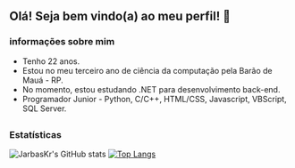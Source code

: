 ## Olá! Seja bem vindo(a) ao meu perfil! 👋

### informações sobre mim

<ul>
<li>Tenho 22 anos.
<li>Estou no meu terceiro ano de ciência da computação pela Barão de Mauá - RP.
<li>No momento, estou estudando .NET para desenvolvimento back-end.
<li>Programador Junior - Python, C/C++, HTML/CSS, Javascript, VBScript, SQL Server.
</ul>

##
##

<div id="Estatísticas">

### Estatísticas

![JarbasKr's GitHub stats](https://github-readme-stats.vercel.app/api?username=jarbaskr&show_icons=true&theme=radical)
[![Top Langs](https://github-readme-stats.vercel.app/api/top-langs/?username=JarbasKr&layout=compact)](https://github.com/JarbasKr/github-readme-stats)

</div>

##
